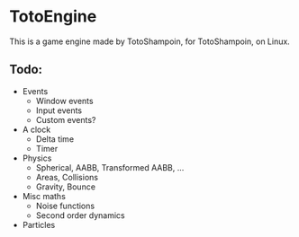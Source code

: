# TotoEngine

This is a game engine made by TotoShampoin, for TotoShampoin, on Linux.

## Todo:
- Events
  - Window events
  - Input events
  - Custom events?
- A clock
  - Delta time
  - Timer
- Physics
  - Spherical, AABB, Transformed AABB, ...
  - Areas, Collisions
  - Gravity, Bounce
- Misc maths
  - Noise functions
  - Second order dynamics
- Particles
